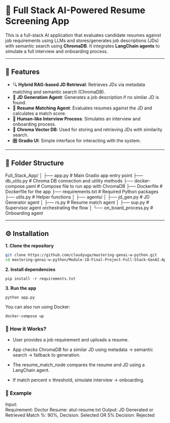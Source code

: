 
# 🧠 Full Stack AI-Powered Resume Screening App

This is a full-stack AI application that evaluates candidate resumes against job requirements using LLMs and stores/generates job descriptions (JDs) with semantic search using **ChromaDB**. It integrates **LangChain agents** to simulate a full interview and onboarding process.

---

## 🚀 Features

- 🔍 **Hybrid RAG-based JD Retrieval**: Retrieves JDs via metadata matching and semantic search (ChromaDB).
- 📝 **JD Generation Agent**: Generates a job description if no similar JD is found.
- 📄 **Resume Matching Agent**: Evaluates resumes against the JD and calculates a match score.
- 👤 **Human-like Interview Process**: Simulates an interview and onboarding process.
- 💾 **Chroma Vector DB**: Used for storing and retrieving JDs with similarity search.
- 🎛️ **Gradio UI**: Simple interface for interacting with the system.

---

## 📁 Folder Structure

Full_Stack_App/
│
├── app.py # Main Gradio app entry point
├── db_utils.py # Chroma DB connection and utility methods
├── docker-compose.yaml # Compose file to run app with ChromaDB
├── Dockerfile # Dockerfile for the app
├── requirements.txt # Required Python packages
├── utils.py # Helper functions
│
├── agents/
│ ├── jd_gen.py # JD Generator agent
│ ├── rs.py # Resume match agent
│ ├── sup.py # Supervisor agent orchestrating the flow
│ └── on_board_process.py # Onboarding agent


---

## ⚙️ Installation

**1. Clone the repository**

```bash
git clone https://github.com/cloudyuga/mastering-genai-w-python.git
cd mastering-genai-w-python/Module-18-Final-Project-Full-Stack-GenAI-Application/Recruitment_Automation_System
```
**2. Install dependencies**
```
pip install -r requirements.txt
```
**3. Run the app**
```
python app.py
```
You can also run using Docker:
```
docker-compose up
```

### **🧪 How it Works?**
- User provides a job requirement and uploads a resume.

- App checks ChromaDB for a similar JD using metadata → semantic search → fallback to generation.

- The resume_match_node compares the resume and JD using a LangChain agent.

- If match percent ≥ threshold, simulate interview → onboarding.

### 📝 Example
Input:	
Requirement: Doctor	
Resume: atul-resume.txt	
Output:
JD Generated or Retrieved
Match %: 90%, Decision: Selected OR 5% Decision: Rejected


